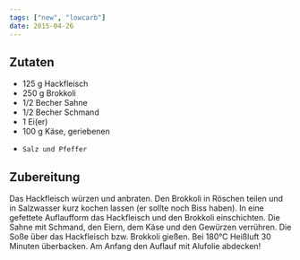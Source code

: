 ```yaml
---
tags: ["new", "lowcarb"]
date: 2015-04-26
---
```


## Zutaten
- 125 g   Hackfleisch
- 250 g   Brokkoli
- 1/2 Becher  Sahne
- 1/2 Becher  Schmand
- 1   Ei(er)
- 100 g   Käse, geriebenen
-     Salz und Pfeffer

## Zubereitung
Das Hackfleisch würzen und anbraten. Den Brokkoli in Röschen teilen und in Salzwasser kurz kochen lassen (er sollte noch Biss haben).
In eine gefettete Auflaufform das Hackfleisch und den Brokkoli einschichten.
Die Sahne mit Schmand, den Eiern, dem Käse und den Gewürzen verrühren. Die Soße über das Hackfleisch bzw. Brokkoli gießen.
Bei 180°C Heißluft 30 Minuten überbacken.
Am Anfang den Auflauf mit Alufolie abdecken!
